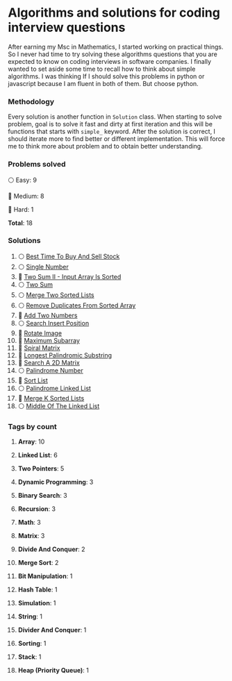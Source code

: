 # Algorithms and solutions for coding interview questions

After earning my Msc in Mathematics, I started working on practical things. 
So I never had time to try solving these algorithms questions that you are expected to know on 
coding interviews in software companies.
I finally wanted to set aside some time to recall how to think about simple algorithms.
I was thinking If I should solve this problems in python or javascript because I am fluent in both of them.
But choose python.


### Methodology
Every solution is another function in `Solution` class.
When starting to solve problem, goal is to solve it fast and dirty at first iteration and this will
be functions that starts with `simple_` keyword.
After the solution is correct, I should iterate more to find better or different implementation. This will force me 
to think more about problem and to obtain better understanding.


### Problems solved

:white_circle: Easy: 9

:large_blue_circle: Medium: 8

:red_circle: Hard: 1

__Total__: 18

### Solutions

1. :white_circle: [Best Time To Buy And Sell Stock](./leetCode/121_best_time_to_buy_and_sell_stock.py)
2. :white_circle: [Single Number](./leetCode/136_single_number.py)
3. :large_blue_circle: [Two Sum II - Input Array Is Sorted](./leetCode/167_two_sum_ii.py)
4. :white_circle: [Two Sum](./leetCode/1_two_sum.py)
5. :white_circle: [Merge Two Sorted Lists](./leetCode/21_merge_two_sorted_lists.py)
6. :white_circle: [Remove Duplicates From Sorted Array](./leetCode/26_remove_duplicates_sorted_array.py)
7. :large_blue_circle: [Add Two Numbers](./leetCode/2_add_two_numbers.py)
8. :white_circle: [Search Insert Position](./leetCode/35_search_insert_position.py)
9. :large_blue_circle: [Rotate Image](./leetCode/48_rotate_image.py)
10. :large_blue_circle: [Maximum Subarray](./leetCode/53_maximum_subarray.py)
11. :large_blue_circle: [Spiral Matrix](./leetCode/54_spiral_matrix.py)
12. :large_blue_circle: [Longest Palindromic Substring](./leetCode/5_longest_palindromic_substring.py)
13. :large_blue_circle: [Search A 2D Matrix](./leetCode/74_search_2d_matrix.py)
14. :white_circle: [Palindrome Number](./leetCode/9_palindrome_number.py)
15. :large_blue_circle: [Sort List](./leetCode/linked-list/148_sort_list.py)
16. :white_circle: [Palindrome Linked List](./leetCode/linked-list/234_palindrome_linked_list.py)
17. :red_circle: [Merge K Sorted Lists](./leetCode/linked-list/23_merge_k_sorted_lists.py)
18. :white_circle: [Middle Of The Linked List](./leetCode/linked-list/876_middle_of_the_linked_list.py)

### Tags by count

1. **Array**: 10

2. **Linked List**: 6

3. **Two Pointers**: 5

4. **Dynamic Programming**: 3

5. **Binary Search**: 3

6. **Recursion**: 3

7. **Math**: 3

8. **Matrix**: 3

9. **Divide And Conquer**: 2

10. **Merge Sort**: 2

11. **Bit Manipulation**: 1

12. **Hash Table**: 1

13. **Simulation**: 1

14. **String**: 1

15. **Divider And Conquer**: 1

16. **Sorting**: 1

17. **Stack**: 1

18. **Heap (Priority Queue)**: 1

